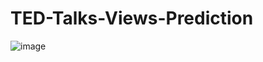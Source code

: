 # TED-Talks-Views-Prediction

![image](https://github.com/nikhilbordekar/TED-Talks-Views-Prediction/assets/121897260/4726973d-3de6-4ecf-8279-bb7194ff3277)

